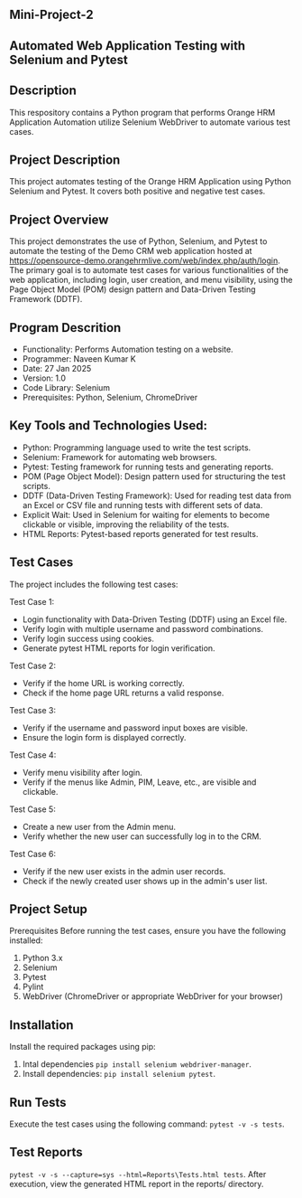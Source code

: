 ## Mini-Project-2

## Automated Web Application Testing with Selenium and Pytest

## Description

This respository contains a Python program that performs Orange HRM Application Automation utilize Selenium WebDriver to automate various test cases.

## Project Description

This project automates testing of the Orange HRM Application using Python Selenium and Pytest. It covers both positive and negative test cases.

## Project Overview
This project demonstrates the use of Python, Selenium, and Pytest to automate the testing of the Demo CRM web application hosted at https://opensource-demo.orangehrmlive.com/web/index.php/auth/login. The primary goal is to automate test cases for various functionalities of the web application, including login, user creation, and menu visibility, using the Page Object Model (POM) design pattern and Data-Driven Testing Framework (DDTF).

## Program Descrition

*  Functionality: Performs Automation testing on a website.
*  Programmer: Naveen Kumar K
*  Date: 27 Jan 2025
*  Version: 1.0
*  Code Library: Selenium
*  Prerequisites: Python, Selenium, ChromeDriver

## Key Tools and Technologies Used:
*  Python: Programming language used to write the test scripts.
*  Selenium: Framework for automating web browsers.
*  Pytest: Testing framework for running tests and generating reports.
*  POM (Page Object Model): Design pattern used for structuring the test scripts.
*  DDTF (Data-Driven Testing Framework): Used for reading test data from an Excel or CSV file and running tests with different sets of data.
*  Explicit Wait: Used in Selenium for waiting for elements to become clickable or visible, improving the reliability of the tests.
*  HTML Reports: Pytest-based reports generated for test results.

## Test Cases
The project includes the following test cases:

Test Case 1: 
* Login functionality with Data-Driven Testing (DDTF) using an Excel file.
* Verify login with multiple username and password combinations.
* Verify login success using cookies.
* Generate pytest HTML reports for login verification.

Test Case 2: 
* Verify if the home URL is working correctly.
* Check if the home page URL returns a valid response.

Test Case 3: 
* Verify if the username and password input boxes are visible.
* Ensure the login form is displayed correctly.

Test Case 4: 
* Verify menu visibility after login.
* Verify if the menus like Admin, PIM, Leave, etc., are visible and clickable.

Test Case 5: 
* Create a new user from the Admin menu.
* Verify whether the new user can successfully log in to the CRM.

Test Case 6: 
* Verify if the new user exists in the admin user records.
* Check if the newly created user shows up in the admin's user list.

## Project Setup
Prerequisites
Before running the test cases, ensure you have the following installed:
1) Python 3.x
2) Selenium
3) Pytest
4) Pylint
5) WebDriver (ChromeDriver or appropriate WebDriver for your browser)

## Installation

Install the required packages using pip:
1. Intal dependencies `pip install selenium webdriver-manager`.
2. Install dependencies: `pip install selenium pytest`.

## Run Tests
Execute the test cases using the following command:
`pytest -v -s tests`.

## Test Reports
`pytest -v -s --capture=sys --html=Reports\Tests.html tests`.
After execution, view the generated HTML report in the reports/ directory.
